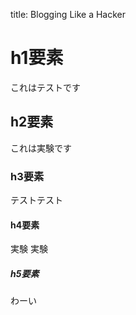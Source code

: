 title: Blogging Like a Hacker

# h1要素
これはテストです

## h2要素
これは実験です

### h3要素
テストテスト

#### h4要素
実験  実験

##### h5要素
わーい
